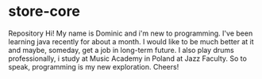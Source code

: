 # store-core
Repository
Hi! My name is Dominic and i'm new to programming. I've been learning java recently for about a month.
I would like to be much better at it and maybe, someday, get a job in long-term future.
I also play drums professionally, i study at Music Academy in Poland at Jazz Faculty. So to speak, programming is my new exploration.
Cheers!
